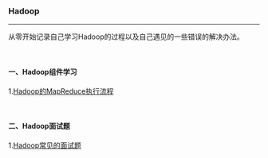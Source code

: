 ### Hadoop

---

从零开始记录自己学习Hadoop的过程以及自己遇见的一些错误的解决办法。

<br>

#### 一、Hadoop组件学习

1.[Hadoop的MapReduce执行流程](images/mapreduce执行流程.jpg)

<br>

#### 二、Hadoop面试题

1.[Hadoop常见的面试题](Hadoop常见的面试题.md)


